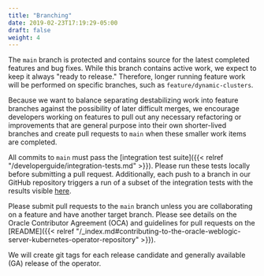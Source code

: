 ```yaml
---
title: "Branching"
date: 2019-02-23T17:19:29-05:00
draft: false
weight: 4
---
```


The `main` branch is protected and contains source for the latest completed features and bug fixes.  While this branch contains active work, we expect to keep it always "ready to release."  Therefore, longer running feature work will be performed on specific branches, such as `feature/dynamic-clusters`.

Because we want to balance separating destabilizing work into feature branches against the possibility of later difficult merges, we encourage developers working on features to pull out any necessary refactoring or improvements that are general purpose into their own shorter-lived branches and create pull requests to `main` when these smaller work items are completed.

All commits to `main` must pass the [integration test suite]({{< relref "/developerguide/integration-tests.md" >}}).  Please run these tests locally before submitting a pull request.  Additionally, each push to a branch in our GitHub repository triggers a run of a subset of the integration tests with the results visible [here](http://build.weblogick8s.org:8080/job/weblogic-kubernetes-operator-quicktest/).

Please submit pull requests to the `main` branch unless you are collaborating on a feature and have another target branch.  Please see details on the Oracle Contributor Agreement (OCA) and guidelines for pull requests on the [README]({{< relref "/_index.md#contributing-to-the-oracle-weblogic-server-kubernetes-operator-repository" >}}).

We will create git tags for each release candidate and generally available (GA) release of the operator.
